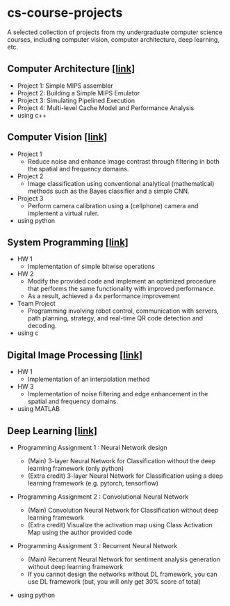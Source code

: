 # cs-course-projects
A selected collection of projects from my undergraduate computer science courses, including computer vision, computer architecture, deep learning, etc.

## Computer Architecture [[link]]()
- Project 1: Simple MIPS assembler
- Project 2: Building a Simple MIPS Emulator
- Project 3: Simulating Pipelined Execution
- Project 4: Multi-level Cache Model and Performance Analysis
- using c++

## Computer Vision [[link]]()
- Project 1
    - Reduce noise and enhance image contrast through filtering in both the spatial and frequency domains.
- Project 2 
    - Image classification using conventional analytical (mathematical) methods such as the Bayes classifier and a simple CNN.
- Project 3
    - Perform camera calibration using a (cellphone) camera and implement a virtual ruler.
- using python

## System Programming [[link]]()
- HW 1
    - Implementation of simple bitwise operations
- HW 2
    - Modify the provided code and implement an optimized procedure that performs the same functionality with improved performance. 
    - As a result, achieved a 4x performance improvement
- Team Project
    - Programming involving robot control, communication with servers, path planning, strategy, and real-time QR code detection and decoding.
- using c

## Digital Image Processing [[link]]()
- HW 1
    - Implementation of an interpolation method
- HW 3
    - Implementation of noise filtering and edge enhancement in the spatial and frequency domains.
- using MATLAB

## Deep Learning [[link]]()
- Programming Assignment 1 : Neural Network design
    - (Main) 3-layer Neural Network for Classification without the deep learning framework (only python)
    - (Extra credit) 3-layer Neural Network for Classification using a deep learning framework (e.g. pytorch, tensorflow)

- Programming Assignment 2 : Convolutional Neural Network
    - (Main) Convolution Neural Network for Classification without deep learning framework
    - (Extra credit) Visualize the activation map using Class Activation Map using the author provided code

- Programming Assignment 3 : Recurrent Neural Network
    - (Main) Recurrent Neural Network for sentiment analysis generation without deep learning framework
    - If you cannot design the networks without DL framework,
you can use DL framework (but, you will only get 30% score of total)
- using python


